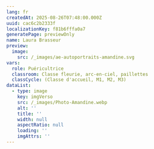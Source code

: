 ```yaml
---
lang: fr
createdAt: 2025-08-26T07:48:00.000Z
uuid: cac6c2b2333f
localizationKey: f81b6fffa0a7
generatePage: previewOnly
name: Laura Brasseur
preview:
  image:
    src: /_images/ae-autoportraits-amandine.svg
vars:
  role: Puéricultrice
  classroom: Classe fleurie, arc-en-ciel, paillettes
  classCycle: (Classe d'accueil, M1, M2, M3)
dataList:
  - type: image
    key: imgVerso
    src: /_images/Photo-Amandine.webp
    alt: ''
    title: ''
    width: null
    aspectRatio: null
    loading: ''
    imgAttrs: ''
---
```


